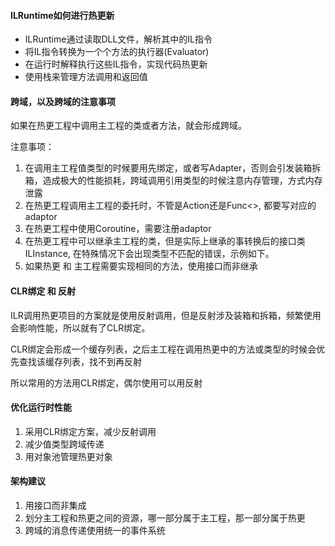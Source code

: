 #### ILRuntime如何进行热更新
- ILRuntime通过读取DLL文件，解析其中的IL指令
- 将IL指令转换为一个个方法的执行器(Evaluator)
- 在运行时解释执行这些IL指令，实现代码热更新
- 使用栈来管理方法调用和返回值

#### 跨域，以及跨域的注意事项

如果在热更工程中调用主工程的类或者方法，就会形成跨域。

注意事项：
1. 在调用主工程值类型的时候要用先绑定，或者写Adapter，否则会引发装箱拆箱，造成极大的性能损耗，跨域调用引用类型的时候注意内存管理，方式内存泄露
2. 在热更工程调用主工程的委托时，不管是Action还是Func<>, 都要写对应的adaptor
3. 在热更工程中使用Coroutine，需要注册adaptor
4. 在热更工程中可以继承主工程的类，但是实际上继承的事转换后的接口类ILInstance, 在特殊情况下会出现类型不匹配的错误，示例如下。
5. 如果热更 和 主工程需要实现相同的方法，使用接口而非继承

#### CLR绑定 和 反射

ILR调用热更项目的方案就是使用反射调用，但是反射涉及装箱和拆箱，频繁使用会影响性能，所以就有了CLR绑定。

CLR绑定会形成一个缓存列表，之后主工程在调用热更中的方法或类型的时候会优先查找该缓存列表，找不到再反射

所以常用的方法用CLR绑定，偶尔使用可以用反射

#### 优化运行时性能

1. 采用CLR绑定方案，减少反射调用
2. 减少值类型跨域传递
3. 用对象池管理热更对象

#### 架构建议

1. 用接口而非集成
2. 划分主工程和热更之间的资源，哪一部分属于主工程，那一部分属于热更
3. 跨域的消息传递使用统一的事件系统
